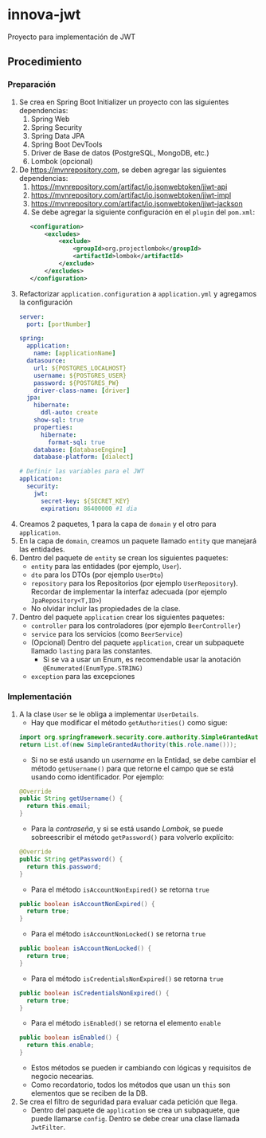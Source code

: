 # innova-jwt
Proyecto para implementación de JWT

## Procedimiento
### Preparación
1. Se crea en Spring Boot Initializer un proyecto con las siguientes dependencias:
   1. Spring Web
   2. Spring Security
   3. Spring Data JPA
   4. Spring Boot DevTools
   5. Driver de Base de datos (PostgreSQL, MongoDB, etc.)
   6. Lombok (opcional)
2. De https://mvnrepository.com, se deben agregar las siguientes dependencias:
   1. https://mvnrepository.com/artifact/io.jsonwebtoken/jjwt-api
   2. https://mvnrepository.com/artifact/io.jsonwebtoken/jjwt-impl
   3. https://mvnrepository.com/artifact/io.jsonwebtoken/jjwt-jackson
   4. Se debe agregar la siguiente configuración en el `plugin` del `pom.xml`:
     ```xml
	    <configuration>
	    	<excludes>
	    		<exclude>
	    			<groupId>org.projectlombok</groupId>
	    			<artifactId>lombok</artifactId>
	    		</exclude>
	    	</excludes>
	    </configuration>
     ```
3. Refactorizar `application.configuration` a `application.yml` y agregamos la configuración
   ```yaml
   server:
     port: [portNumber]

   spring:
     application:
       name: [applicationName]
     datasource:
       url: ${POSTGRES_LOCALHOST}
       username: ${POSTGRES_USER}
       password: ${POSTGRES_PW}
       driver-class-name: [driver]
     jpa:
       hibernate:
         ddl-auto: create
       show-sql: true
       properties:
         hibernate:
           format-sql: true
       database: [databaseEngine]
       database-platform: [dialect]
   
   # Definir las variables para el JWT
   application:
     security:
       jwt:
         secret-key: ${SECRET_KEY}
         expiration: 86400000 #1 dia
   ```
4. Creamos 2 paquetes, 1 para la capa de `domain` y el otro para `application`.
5. En la capa de `domain`, creamos un paquete llamado `entity` que manejará las entidades.
6. Dentro del paquete de `entity` se crean los siguientes paquetes:
   - `entity` para las entidades (por ejemplo, `User`).
   - `dto` para los DTOs (por ejemplo `UserDto`)
   - `repository` para los Repositorios (por ejemplo `UserRepository`). Recordar de implementar la interfaz adecuada 
   (por ejemplo `JpaRepository<T,ID>`)
   - No olvidar incluir las propiedades de la clase.
7. Dentro del paquete `application` crear los siguientes paquetes:
   - `controller` para los controladores (por ejemplo `BeerController`)
   - `service` para los servicios (como `BeerService`)
   - (Opcional) Dentro del paquete `application`, crear un subpaquete llamado `lasting` para las constantes.
      - Si se va a usar un Enum, es recomendable usar la anotación `@Enumerated(EnumType.STRING)`
   - `exception` para las excepciones
### Implementación
1. A la clase `User` se le obliga a implementar `UserDetails`.
   - Hay que modificar el método `getAuthorities()` como sigue:
   ```java
   import org.springframework.security.core.authority.SimpleGrantedAuthority;    
   return List.of(new SimpleGrantedAuthority(this.role.name()));
   ```
   - Si no se está usando un _username_ en la Entidad, se debe cambiar el método `getUsername()` para que retorne el 
   campo que se está usando como identificador. Por ejemplo:
   ```java
   @Override
   public String getUsername() {
     return this.email;
   }
   ```
   - Para la _contraseña_, y si se está usando *Lombok*, se puede sobreescribir el método `getPassword()` para volverlo
   explícito:
   ```java
   @Override
   public String getPassword() {
     return this.password;
   }
   ```
   - Para el método `isAccountNonExpired()` se retorna `true`
   ```java
   public boolean isAccountNonExpired() {
     return true;
   }
   ```
   - Para el método `isAccountNonLocked()` se retorna `true`
   ```java
   public boolean isAccountNonLocked() {
     return true;
   }
   ```
   - Para el método `isCredentialsNonExpired()` se retorna `true`
   ```java
   public boolean isCredentialsNonExpired() {
     return true;
   }
   ```
   - Para el método `isEnabled()` se retorna el elemento `enable`
   ```java
   public boolean isEnabled() {
     return this.enable;
   }
   ```
   - Estos métodos se pueden ir cambiando con lógicas y requisitos de negocio necearias.
   - Como recordatorio, todos los métodos que usan un `this` son elementos que se reciben de la DB.
2. Se crea el filtro de seguridad para evaluar cada petición que llega.
   - Dentro del paquete de `application` se crea un subpaquete, que puede llamarse `config`. Dentro se debe crear una 
     clase llamada `JwtFilter`. 
   